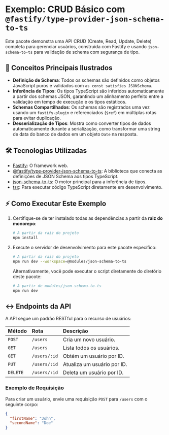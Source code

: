 # Exemplo: CRUD Básico com `@fastify/type-provider-json-schema-to-ts`

Este pacote demonstra uma API CRUD (Create, Read, Update, Delete) completa para gerenciar usuários, construída com Fastify e usando `json-schema-to-ts` para validação de schema com segurança de tipo.

## 🚀 Conceitos Principais Ilustrados

-   **Definição de Schema**: Todos os schemas são definidos como objetos JavaScript puros e validados com `as const satisfies JSONSchema`.
-   **Inferência de Tipos**: Os tipos TypeScript são inferidos automaticamente a partir dos schemas JSON, garantindo um alinhamento perfeito entre a validação em tempo de execução e os tipos estáticos.
-   **Schemas Compartilhados**: Os schemas são registrados uma vez usando um `fastify-plugin` e referenciados (`$ref`) em múltiplas rotas para evitar duplicação.
-   **Desserialização de Tipos**: Mostra como converter tipos de dados automaticamente durante a serialização, como transformar uma string de data do banco de dados em um objeto `Date` na resposta.

## 🛠️ Tecnologias Utilizadas

-   [Fastify](https://fastify.dev/): O framework web.
-   [@fastify/type-provider-json-schema-to-ts](https://github.com/fastify/fastify-type-provider-json-schema-to-ts): A biblioteca que conecta as definições de JSON Schema aos tipos TypeScript.
-   [json-schema-to-ts](https://github.com/ThomasAribart/json-schema-to-ts): O motor principal para a inferência de tipos.
-   [tsx](https://github.com/esbuild-kit/tsx): Para executar código TypeScript diretamente em desenvolvimento.

## ⚡ Como Executar Este Exemplo

1.  Certifique-se de ter instalado todas as dependências a partir da **raiz do monorepo**:
    ```bash
    # A partir da raiz do projeto
    npm install
    ```

2.  Execute o servidor de desenvolvimento para este pacote específico:
    ```bash
    # A partir da raiz do projeto
    npm run dev --workspace=@modules/json-schema-to-ts
    ```
    
    Alternativamente, você pode executar o script diretamente do diretório deste pacote:
    ```bash
    # A partir de modules/json-schema-to-ts
    npm run dev
    ```

## ↔️ Endpoints da API

A API segue um padrão RESTful para o recurso de usuários:

| Método   | Rota          | Descrição                  |
| :------- | :------------ | :------------------------- |
| `POST`   | `/users`      | Cria um novo usuário.      |
| `GET`    | `/users`      | Lista todos os usuários.   |
| `GET`    | `/users/:id`  | Obtém um usuário por ID.   |
| `PUT`    | `/users/:id`  | Atualiza um usuário por ID.|
| `DELETE` | `/users/:id`  | Deleta um usuário por ID.  |

### Exemplo de Requisição

Para criar um usuário, envie uma requisição `POST` para `/users` com o seguinte corpo:

```json
{
  "firstName": "John",
  "secondName": "Doe"
}
```
